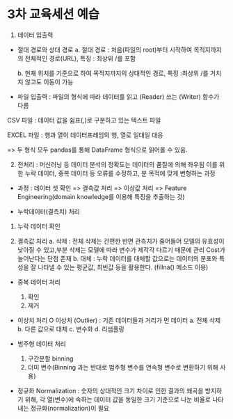 # 3차 교육세션 예습
1. 데이터 입출력
- 절대 경로와 상대 경로
    a. 절대 경로 : 처음(파일의 root)부터 시작하여 목적지까지의 전체적인 경로(URL), 특징 : 최상위 /를 포함
    
    b. 현재 위치를 기준으로 하여 목적지까지의 상대적인 경로, 특징 :최상위 /를 거치지 않고도 이동이 가능
    
- 파일 입출력
: 파일의 형식에 따라 데이터를 읽고 (Reader) 쓰는 (Writer) 함수가 다름

CSV 파일 : 데이터 값을 쉼표(,)로 구분하고 있는 텍스트 파일

EXCEL 파일 : 행과 열이 데이터프레임의 행, 열로 일대일 대응

=> 두 형식 모두 pandas를 통해 DataFrame 형식으로 읽어올 수 있음.

2. 전처리 : 머신러닝 등 데이터 분석의 정확도는 데이터의 품질에 의해 좌우됨 이를 위한 누락 데이터, 중복 데이터 등 오류를 수정하고, 분 목적에 맞게 변형하는 과정

- 과정 : 데이터 셋 확인 => 결측값 처리 => 이상값 처리 => Feature Engineering(domain knowledge를 이용해 특징을 추출하는 것)

- 누락데이터(결측치) 처리
1) 누락 데이터 확인

2) 결측값 처리
    a. 삭제 : 전체 삭제는 간편한 반면 관측치가 줄어들어 모델의 유효성이 낮아질 수 있고,부분 삭제는 모델에 따라 변수가 제각각 다르기 때문에 관리 Cost가 늘어난다는 단점 존재
    b. 대체 : 누락 데이터를 대체할 값으로는 데이터의 분포와 특성을 잘 나타낼 수 있는 평균값, 최빈값 등을 활용한다. (fillna() 메소드 이용)
    
- 중복 데이터 처리
    1) 확인 
    2) 제거
    
- 이상치 처리 O
    이상치 (Outlier) : 기존 데이터들과 거리가 먼 데이터
    a. 전체 삭제
    b. 다른 값으로 대체
    c. 변수화
    d. 리샘플링
    
- 범주형 데이터 처리
    1) 구간분할 binning
    2) 더미 변수(Binning 과는 반대로 범주형 변수를 연속형 변수로 변환하기 위해 사용)
    
- 정규화 Normalization
    : 숫자의 상대적인 크기 차이로 인한 결과의 왜곡을 방지하기 위해, 각 열(변수)에 속하는 데이터 값을 동일한 크기 기준으로 나눈 비율로 나타내는 정규화(normalization)이 필요


```python

```


```python

```
